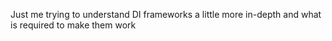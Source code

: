 Just me trying to understand DI frameworks a little more in-depth and what is required to make them work